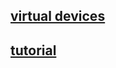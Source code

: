 ## [virtual devices](https://developer.android.com/studio/run/managing-avds#createavd)

## [tutorial](https://www.geeksforgeeks.org/android-tutorial/)